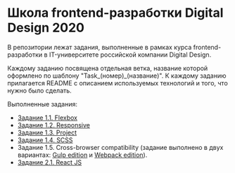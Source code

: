 # Школа frontend-разработки Digital Design 2020

<p>В репозитории лежат задания, выполненные в рамках курса frontend-разработки в IT-университете
российской компании Digital Design.</p>
<p>Каждому заданию посвящена отдельная ветка, название которой оформлено по шаблону "Task_(номер)_(название)". К каждому заданию прилагается README с описанием используемых технологий и того, что нужно было сделать.</p>
<p>Выполненные задания:
    <ul>
        <li>
            <a href="https://github.com/aakulgina/Kulgina_DigDes_FE2020/tree/Task_1_1_FlexBox">Задание 1.1. Flexbox</a>
        </li>
        <li>
            <a href="https://github.com/aakulgina/Kulgina_DigDes_FE2020/tree/Task_1_2_Responsive">Задание 1.2. Responsive</a>
        </li>
        <li>
            <a href="https://github.com/aakulgina/Kulgina_DigDes_FE2020/tree/Task_1_3_Project">Задание 1.3. Project</a>
        </li>
        <li>
            <a href="https://github.com/aakulgina/Kulgina_DigDes_FE2020/tree/Task_1_4_SCSS">Задание 1.4. SCSS</a>
        </li>
        <li>
            Задание 1.5. Cross-browser compatibility (задание выполнено в двух вариантах:
            <a href="https://github.com/aakulgina/Kulgina_DigDes_FE2020/tree/Task_1_5_Cross-browser_compatibility">Gulp edition</a>
            и <a href="https://github.com/aakulgina/Kulgina_DigDes_FE2020/tree/Task_1_5_Webpack_edition">Webpack edition</a>).
        </li>
        <li>
            <a href="https://github.com/aakulgina/Kulgina_DigDes_FE2020/tree/Task_2_1_React">Задание 2.1. React JS</a>
        </li>
    </ul>
</p>